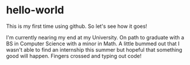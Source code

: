 # hello-world
This is my first time using github. So let's see how it goes!

I'm currently nearing my end at my University. On path to graduate with a BS in Computer Science with a minor in Math. A little bummed out that I wasn't able to find an internship this summer but hopeful that something good will happen. Fingers crossed and typing out code!
